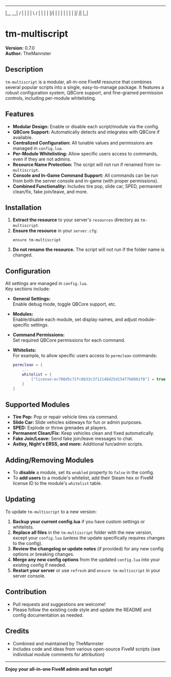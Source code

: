  _______ __  __ 
|__   __|  \/  |
   | |  | \  / |
   | |  | |\/| |
   | |  | |  | |
   |_|  |_|  |_|

# tm-multiscript

**Version:** 0.7.0  
**Author:** TheMannster

## Description

`tm-multiscript` is a modular, all-in-one FiveM resource that combines several popular scripts into a single, easy-to-manage package. It features a robust configuration system, QBCore support, and fine-grained permission controls, including per-module whitelisting.

## Features

- **Modular Design:** Enable or disable each script/module via the config.
- **QBCore Support:** Automatically detects and integrates with QBCore if available.
- **Centralized Configuration:** All tunable values and permissions are managed in `config.lua`.
- **Per-Module Whitelisting:** Allow specific users access to commands, even if they are not admins.
- **Resource Name Protection:** The script will not run if renamed from `tm-multiscript`.
- **Console and In-Game Command Support:** All commands can be run from both the server console and in-game (with proper permissions).
- **Combined Functionality:** Includes tire pop, slide car, SPED, permanent clean/fix, fake join/leave, and more.

## Installation

1. **Extract the resource** to your server's `resources` directory as `tm-multiscript`.
2. **Ensure the resource** in your `server.cfg`:
   ```
   ensure tm-multiscript
   ```
3. **Do not rename the resource.** The script will not run if the folder name is changed.

## Configuration

All settings are managed in `config.lua`.  
Key sections include:

- **General Settings:**  
  Enable debug mode, toggle QBCore support, etc.

- **Modules:**  
  Enable/disable each module, set display names, and adjust module-specific settings.

- **Command Permissions:**  
  Set required QBCore permissions for each command.

- **Whitelists:**  
  For example, to allow specific users access to `permclean` commands:
  ```lua
  permclean = {
      ...
      whitelist = {
          ["license:ec708d5c72fc8633c3712148d25d15477b0861f8"] = true, -- TheVannster
      }
  }
  ```

## Supported Modules

- **Tire Pop:** Pop or repair vehicle tires via command.
- **Slide Car:** Slide vehicles sideways for fun or admin purposes.
- **SPED:** Explode or throw grenades at players.
- **Permanent Clean/Fix:** Keep vehicles clean and fixed automatically.
- **Fake Join/Leave:** Send fake join/leave messages to chat.
- **Astley, Night's ERSS, and more:** Additional fun/admin scripts.

## Adding/Removing Modules

- To **disable** a module, set its `enabled` property to `false` in the config.
- To **add users** to a module's whitelist, add their Steam hex or FiveM license ID to the module's `whitelist` table.

## Updating

To update `tm-multiscript` to a new version:

1. **Backup your current config.lua** if you have custom settings or whitelists.
2. **Replace all files** in the `tm-multiscript` folder with the new version, except your `config.lua` (unless the update specifically requires changes to the config).
3. **Review the changelog or update notes** (if provided) for any new config options or breaking changes.
4. **Merge any new config options** from the updated `config.lua` into your existing config if needed.
5. **Restart your server** or use `refresh` and `ensure tm-multiscript` in your server console.

## Contribution

- Pull requests and suggestions are welcome!
- Please follow the existing code style and update the README and config documentation as needed.

## Credits

- Combined and maintained by TheMannster
- Includes code and ideas from various open-source FiveM scripts (see individual module comments for attribution)

---

**Enjoy your all-in-one FiveM admin and fun script!** 
